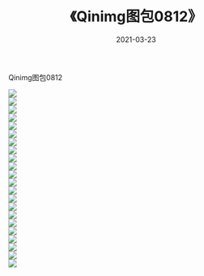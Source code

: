 ﻿---
layout: post
title:  《Qinimg图包0812》
date:   2021-03-23
img: http://imgx.orgx.ga/Qinimg图包/Qinimg图包0812/000.jpg
categories: [美女, 清纯, 唯美]
---

Qinimg图包0812

 ![](http://imgx.orgx.ga/Qinimg图包/Qinimg图包0812/001.jpg) <br>![](http://imgx.orgx.ga/Qinimg图包/Qinimg图包0812/002.jpg) <br>![](http://imgx.orgx.ga/Qinimg图包/Qinimg图包0812/003.jpg) <br>![](http://imgx.orgx.ga/Qinimg图包/Qinimg图包0812/004.jpg) <br>![](http://imgx.orgx.ga/Qinimg图包/Qinimg图包0812/005.jpg) <br>![](http://imgx.orgx.ga/Qinimg图包/Qinimg图包0812/006.jpg) <br>![](http://imgx.orgx.ga/Qinimg图包/Qinimg图包0812/007.jpg) <br>![](http://imgx.orgx.ga/Qinimg图包/Qinimg图包0812/008.jpg) <br>![](http://imgx.orgx.ga/Qinimg图包/Qinimg图包0812/009.jpg) <br>![](http://imgx.orgx.ga/Qinimg图包/Qinimg图包0812/010.jpg) <br>![](http://imgx.orgx.ga/Qinimg图包/Qinimg图包0812/011.jpg) <br>![](http://imgx.orgx.ga/Qinimg图包/Qinimg图包0812/012.jpg) <br>![](http://imgx.orgx.ga/Qinimg图包/Qinimg图包0812/013.jpg) <br>![](http://imgx.orgx.ga/Qinimg图包/Qinimg图包0812/014.jpg) <br>![](http://imgx.orgx.ga/Qinimg图包/Qinimg图包0812/015.jpg) <br>![](http://imgx.orgx.ga/Qinimg图包/Qinimg图包0812/016.jpg) <br>![](http://imgx.orgx.ga/Qinimg图包/Qinimg图包0812/017.jpg) <br>![](http://imgx.orgx.ga/Qinimg图包/Qinimg图包0812/018.jpg) <br>![](http://imgx.orgx.ga/Qinimg图包/Qinimg图包0812/019.jpg) <br>![](http://imgx.orgx.ga/Qinimg图包/Qinimg图包0812/020.jpg) <br>![](http://imgx.orgx.ga/Qinimg图包/Qinimg图包0812/021.jpg) <br>![](http://imgx.orgx.ga/Qinimg图包/Qinimg图包0812/022.jpg) <br>